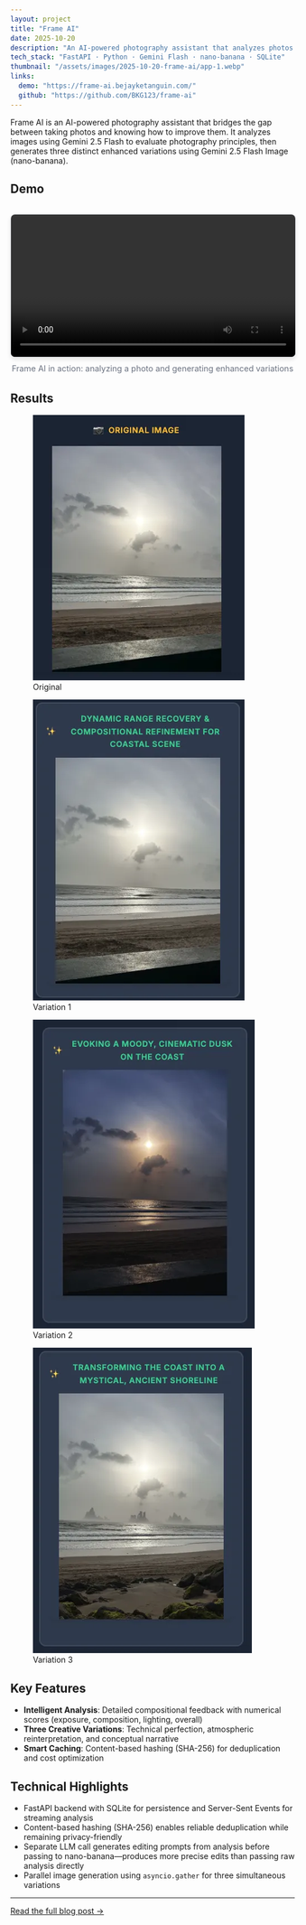 ```yaml
---
layout: project
title: "Frame AI"
date: 2025-10-20
description: "An AI-powered photography assistant that analyzes photos and suggests enhancements using vision LLMs and nano-banana image generation."
tech_stack: "FastAPI · Python · Gemini Flash · nano-banana · SQLite"
thumbnail: "/assets/images/2025-10-20-frame-ai/app-1.webp"
links:
  demo: "https://frame-ai.bejayketanguin.com/"
  github: "https://github.com/BKG123/frame-ai"
---
```


Frame AI is an AI-powered photography assistant that bridges the gap between taking photos and knowing how to improve them. It analyzes images using Gemini 2.5 Flash to evaluate photography principles, then generates three distinct enhanced variations using Gemini 2.5 Flash Image (nano-banana).

## Demo

<figure style="margin: 2rem 0;">
  <video id="frame-ai-demo" width="100%" controls style="border-radius: 8px; box-shadow: 0 4px 6px rgba(0, 0, 0, 0.1); border: 1px solid #e5e7eb;">
    <source src="/assets/video/frame-ai.md/frame-ai-demo.webm" type="video/webm">
    Your browser does not support the video tag.
  </video>
  <figcaption style="text-align: center; margin-top: 0.5rem; color: #6b7280; font-size: 0.9rem;">Frame AI in action: analyzing a photo and generating enhanced variations</figcaption>
</figure>

<script>
  document.addEventListener('DOMContentLoaded', function() {
    var video = document.getElementById('frame-ai-demo');
    if (video) {
      video.playbackRate = 1.5;
    }
  });
</script>

## Results

<div class="image-grid">
  <figure>
    <img src="/assets/images/2025-10-20-frame-ai/og_image.webp" alt="Original photo">
    <figcaption>Original</figcaption>
  </figure>

  <figure>
    <img src="/assets/images/2025-10-20-frame-ai/var1.webp" alt="Enhanced variation 1">
    <figcaption>Variation 1</figcaption>
  </figure>

  <figure>
    <img src="/assets/images/2025-10-20-frame-ai/var2.webp" alt="Enhanced variation 2">
    <figcaption>Variation 2</figcaption>
  </figure>

  <figure>
    <img src="/assets/images/2025-10-20-frame-ai/var3.webp" alt="Enhanced variation 3">
    <figcaption>Variation 3</figcaption>
  </figure>
</div>

## Key Features

- **Intelligent Analysis**: Detailed compositional feedback with numerical scores (exposure, composition, lighting, overall)
- **Three Creative Variations**: Technical perfection, atmospheric reinterpretation, and conceptual narrative
- **Smart Caching**: Content-based hashing (SHA-256) for deduplication and cost optimization

## Technical Highlights

- FastAPI backend with SQLite for persistence and Server-Sent Events for streaming analysis
- Content-based hashing (SHA-256) enables reliable deduplication while remaining privacy-friendly
- Separate LLM call generates editing prompts from analysis before passing to nano-banana—produces more precise edits than passing raw analysis directly
- Parallel image generation using `asyncio.gather` for three simultaneous variations

---

[Read the full blog post →](/2025/10/20/frame-ai.html)

